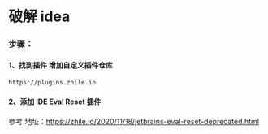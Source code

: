 # 破解 idea

### 步骤：

#### 1、找到插件 增加自定义插件仓库

```shell
https://plugins.zhile.io
```

#### 2、添加  IDE Eval Reset 插件

参考 地址：https://zhile.io/2020/11/18/jetbrains-eval-reset-deprecated.html



